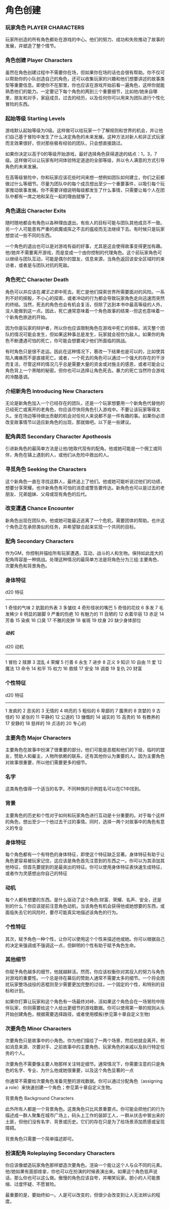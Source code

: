 # 角色创建

### 玩家角色 PLAYER CHARACTERS

玩家所创造的所有角色都处在游戏的中心。他们的努力、成功和失败推动了故事的发展，并塑造了整个情节。

### 角色创建 Player Characters

虽然在角色创建过程中不需要你在场，但如果你在场的话也会很有帮助。你不仅可以帮助你的小队创造自己的角色，还可以收集玩家的兴趣和他们想要讲述的故事类型等重要信息。即使你不在那里，你也应该在游戏开始前看一遍角色，这样你就能熟悉他们的能力。一定要记下每个角色的两到三个重要细节，比如他/她来自哪里，朋友和对手，家庭成员，过去的经历，以及任何你可以用来为团队进行个性化冒险的东西。

### 起始等级 Starting Levels

游戏默认起始等级为0级。这样做可以给玩家一个了解规则和世界的机会，并让他们自己基于冒险中发生了什么决定角色的未来发展。这种方法对新人和非正式玩家而言效果很好，但对那些极有经验的团队，只会想直接跳过。

如果你决定以高于0的等级开始游戏，最好选择角色获得道途的结点：1，3，7级。这样做可以让玩家有时间体验特定道途的全部等级，并以令人满意的方式引导角色的未来发展。

在高等级冒险中，你和玩家应该花些时间来想一想例如团队如何建立，你们之前都做过什么等细节。尽量为团队中的每个成员想出至少一个重要事件，以吸引每个玩家推动故事发展。你不需要详细说明每级都发生了什么事情，只需要让每个人在团队中都有一席之地和呆在一起的理由就够了。

### 角色退出 Character Exits

随时随地都会有角色以各种理由退出。有些人的目标可能与团队其他成员不一致。另一个人可能患有严重的疯魔或挥之不去的瘟疫而无法继续下去。有时候只是玩家想尝试一些不同的东西。

一个角色的退出也可以是对游戏有益的好事，尤其是这会使得故事变得更加有趣。他/她并不需要离开游戏，而是变成一个由你控制的代理角色。这个前玩家角色可以继续与团队互动，可能是偶尔的盟友，信息来源，当角色返回该安全区域时的来访者，或者是与团队对抗的死敌。

### 角色死亡 Character Death

角色可以并应该在*魔王之影*中死去。死亡是他们探索世界所需要面对的风险。一系列不好的掷骰，不小心的探索，或者冲动的行为都会导致玩家角色走向迅速而突然的终结。当然，死去的角色也会有机会复活，但除了达到本书中最高等级的人外，没人能做到这一点。因此，死亡通常意味着一个角色故事的结束\--但这也意味着一个新角色旅途的开始。

因为你是玩家的辩护者，所以你也应该限制角色在游戏中死亡的频率。消灭整个团队的情况可能会发生，但如果这种事总是发生，玩家就会视你为敌人。如果你的角色不断遭遇可怕的死亡，你可能会想要减少他们所面临的挑战。

有时角色只是很不走运。因此在这种情况下，篡改一下结果也是可以的，比如使其陷入瘫痪而不是直接死亡。或者，一个死去的角色可以通过一个强大的存在的干涉而复活，尽管这样的情况几乎总是需要大量的资金或对施主的感恩，或者可能会让角色背上一个黑暗的秘密。但你也可以选择让角色死去。暴力的死亡当然符合游戏的冷酷基调。

### 介绍新角色 Introducing New Characters

无论是新角色加入一个已经存在的团队，还是一个玩家想要用一个新角色代替他的已经死亡或离开的老角色，你应该尽快将角色引入游戏中。不要让该玩家等得太久。坐在场边等待做出贡献的机会对任何人来说都不是一件有趣的事。如果你必须改变故事情节以适应新角色的出现，那就做吧。以下是一些建议。

### 配角典范 Secondary Character Apotheosis

引进新角色的最简单方法是让他/她取代现有的配角。他或她可能是一个佣工或同伴，角色在镇上遇到的人，或他们从危险中救出的人。

### 寻觅角色 Seeking the Characters

这个新角色一直在寻找这群人，最终追上了他们。他或她可能听说过他们的功绩，想要分享荣耀。也许新角色有可怕的消息或警告要传达。新角色也可以是过去的老朋友、兄弟姐妹、父母或现有角色的后代。

### 改变遭遇 Chance Encounter

新角色出现在团队中。他或她可能最近逃离了一个危机，需要团体的帮助。也许这个角色正在承担类似的任务，并希望联合起来实现一个共同的目标。

### 配角 Secondary Characters

作为GM，你控制并描绘所有玩家遭遇，互动，战斗的人和生物。保持如此庞大的配角阵容是一种挑战。处理这种情况的最简单方法是将角色分为三组:主要角色、次要角色和背景角色。

### 身体特征

  d20   特征
  ----- ----------------
  1     奇怪的气味
  2     肮脏的外表
  3     多皱纹
  4     奇形怪状的嘴巴
  5     奇怪的花纹
  6     多发
  7     毛发稀少
  8     明显的跛脚
  9     严重的伤疤
  10    有魅力的
  11    丑陋的
  12    衣着华丽
  13    赤足
  14    芳香
  15    染疾
  16    口臭
  17    不雅的皮肿
  18    雀斑
  19    纹身
  20    缺少身体部位

##### 动机

  d20   动机
  ----- ------
  1     冒险
  2     赎罪
  3     混乱
  4     荣耀
  5     行善
  6     永生
  7     进步
  8     正义
  9     知识
  10    自由
  11    爱
  12    魔法
  13    命令
  14    和平
  15    权力
  16    救赎
  17    安全
  18    调查
  19    复仇
  20    财富

### 个性特征

  d20   特征
  ----- ----------
  1     发疯的
  2     恶劣的
  3     无情的
  4     响亮的
  5     粗俗的
  6     卑鄙的
  7     腹黑的
  8     贪婪的
  9     古怪的
  10    紧张的
  11    平静的
  12    公道的
  13    慷慨的
  14    诚实的
  15    高贵的
  16    有教养的
  17    安静的
  18    慈祥的
  19    贞洁的
  20    专心的

### 主要角色 Major Characters

主要角色在故事中扮演了很重要的部分。他们可能是恶棍和他们的下级，临时的盟友，赞助人和雇主，人物所依赖的联系，还有其他你认为重要的人。因为主要角色对故事很重要，所以他们需要更多的细节。

### 名字

这类角色值得一个适当的名字。不同种族的示例姓名可以在C1中找到。

### 背景

主要角色的历史和个性对于如何和玩家角色进行互动是十分重要的。对于每个这样的角色，想出至少一个他过去干过的事情。同时，选择一两个对故事中的角色有意义的专业

### 身体特征

每个角色都有一个有特色的身体特征，即使这个特征缺乏显著。身体特征有助于让角色更容易被玩家记住，这应该是角色首先注意到的东西之一。你可以为其添加其他特征，但首先要提到的是最突出的特征。你可以使用身体特征表快速生成特征，或者作为灵感想出你自己的特征

### 动机

每个人都有想要的东西。是什么驱动了这个角色:财富、荣耀、名声、安全，还是别的什么？你应该提前注意角色动机，当该角色有机会获得他或她想要的东西，或面临失去它的风险时，要尽可能真实地描述该角色的行为。

### 个性特征

其次，赋予角色一种个性，让你可以使用这个个性来描述他或她。你可以根据自己的决定来强调或不强调这一点，但鲜明的个性有助于赋予角色生命。

### 其他细节

你赋予角色越多的细节，他就越鲜活。然而，你应该权衡你对其投入的努力与角色对游戏的重要性。一个总是待在幕后的赞助人通常不需要太多的细节。一个将会困扰玩家整场战役的恶棍则至少需要更加完整的过往，一个固定的个性，和特别的目标和计划。

如果你打算让玩家和这个角色有一场最终对峙，活如果这个角色会在一场冒险中陪伴玩家，你则需要给这个人给出更细节的游戏数据。你可以使用第一章的规则从头开始创建角色，根据需要选择路径，或者使用模板(参见第十章自定义生物)

### 次要角色 Minor Characters

次要角色只是故事中的小角色。你为他们描绘了一两个场景，然后他就会离开。例如消息来源、次要对手、之前故事中的主要角色、玩家角色的亲戚以及执行特定任务的个人。

次要角色不需要像主要人物那样关注特定细节。通常情况下，你需要注意的只是角色的名字、专业、为什么他或她很重要，以及这个角色显著的一点

你通常不需要给次要角色准备完整的游戏数据。你可以通过分配角色（assigning
a role）来快速创建一个角色；参见第十章自定义生物。

背景角色 Background Characters

此外所有人都是一个背景角色。这类角色只比风景重要点。你可能会把他们的行为描述成一群人聚集在城市广场上，码头上工作的装卸工人，一群从伏击中冒出来的土匪，但他们没有名字、背景或历史。它们的存在只是为了给场景添加质感或呈现障碍。

背景角色只需要一个简单描述即可。

### 扮演配角 Roleplaying Secondary Characters

你应该像塑造玩家角色那样塑造次要角色。渲染一个能让这个人与众不同的元素。他/她如果有面部痉挛，你也可以在扮演的时候表演出来。如果这个角色低声说话，那么你也可以这么做。傲慢的角色应该自夸，并嘲笑玩家。胆小的人可能畏缩、过度怀疑、不愿冒险。

最重要的是，要始终如一。人是可以改变的，但很少会改变到让人无法辨认的程度。
